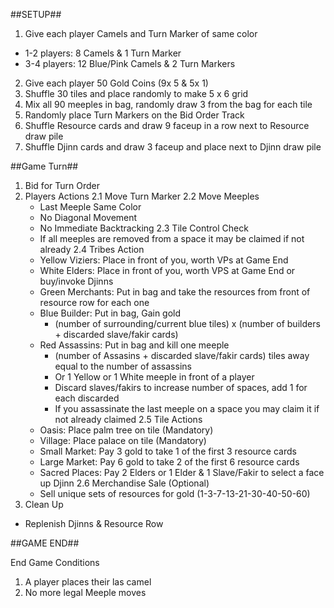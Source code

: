 
##SETUP##

1. Give each player Camels and Turn Marker of same color
  * 1-2 players: 8 Camels & 1 Turn Marker
  * 3-4 players: 12 Blue/Pink Camels & 2 Turn Markers
2. Give each player 50 Gold Coins (9x 5 & 5x 1)
3. Shuffle 30 tiles and place randomly to make 5 x 6 grid
4. Mix all 90 meeples in bag, randomly draw 3 from the bag for each tile
5. Randomly place Turn Markers on the Bid Order Track
6. Shuffle Resource cards and draw 9 faceup in a row next to Resource draw pile
7. Shuffle Djinn cards and draw 3 faceup and place next to Djinn draw pile

##Game Turn##

1. Bid for Turn Order
2. Players Actions
  2.1 Move Turn Marker
  2.2 Move Meeples
    * Last Meeple Same Color
    * No Diagonal Movement
    * No Immediate Backtracking
  2.3 Tile Control Check
    * If all meeples are removed from a space it may be claimed if not already
  2.4 Tribes Action
    * Yellow Viziers: Place in front of you, worth VPs at Game End
    * White Elders: Place in front of you, worth VPS at Game End or buy/invoke Djinns
    * Green Merchants: Put in bag and take the resources from front of resource row for each one
    * Blue Builder: Put in bag, Gain gold
      * (number of surrounding/current blue tiles) x (number of builders + discarded slave/fakir cards)
    * Red Assassins: Put in bag and kill one meeple
      * (number of Assasins + discarded slave/fakir cards) tiles away equal to the number of assassins
      * Or 1 Yellow or 1 White meeple in front of a player
      * Discard slaves/fakirs to increase number of spaces, add 1 for each discarded
      * If you assassinate the last meeple on a space you may claim it if not already claimed
  2.5 Tile Actions
    * Oasis: Place palm tree on tile (Mandatory)
    * Village: Place palace on tile (Mandatory)
    * Small Market: Pay 3 gold to take 1 of the first 3 resource cards
    * Large Market: Pay 6 gold to take 2 of the first 6 resource cards
    * Sacred Places: Pay 2 Elders or 1 Elder & 1 Slave/Fakir to select a face up Djinn
  2.6 Merchandise Sale (Optional)
    * Sell unique sets of resources for gold (1-3-7-13-21-30-40-50-60)
3. Clean Up
  * Replenish Djinns & Resource Row

##GAME END##

End Game Conditions
  1. A player places their las camel
  2. No more legal Meeple moves


